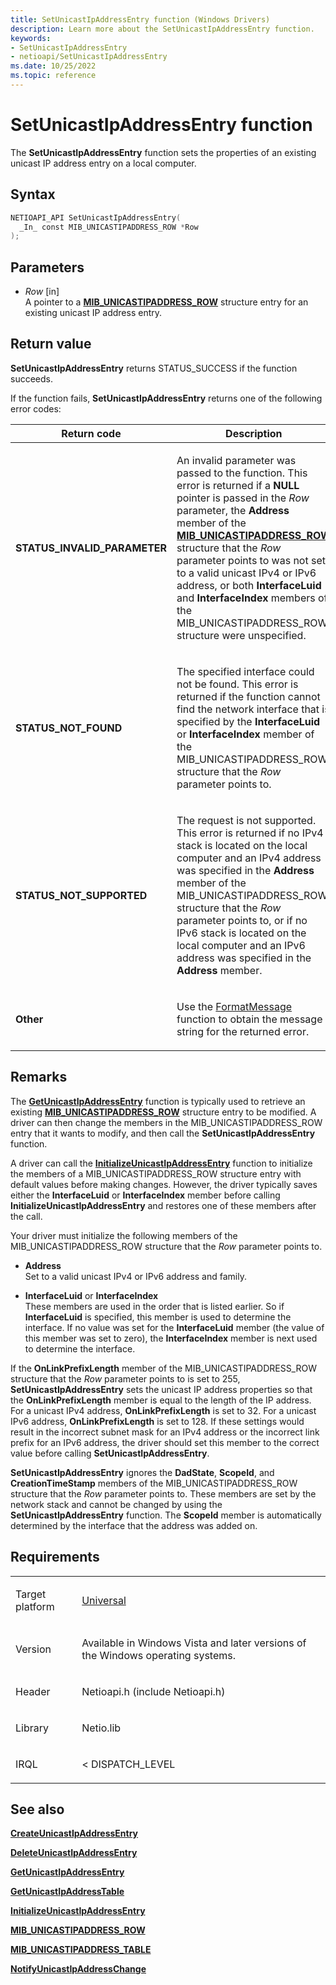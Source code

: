 ```yaml
---
title: SetUnicastIpAddressEntry function (Windows Drivers)
description: Learn more about the SetUnicastIpAddressEntry function.
keywords:
- SetUnicastIpAddressEntry
- netioapi/SetUnicastIpAddressEntry
ms.date: 10/25/2022
ms.topic: reference
---
```


# SetUnicastIpAddressEntry function

The **SetUnicastIpAddressEntry** function sets the properties of an existing unicast IP address entry on a local computer.

## Syntax

``` c++
NETIOAPI_API SetUnicastIpAddressEntry(
  _In_ const MIB_UNICASTIPADDRESS_ROW *Row
);
```

## Parameters

- *Row* \[in\]  
   A pointer to a [**MIB\_UNICASTIPADDRESS\_ROW**](mib-unicastipaddress-row.md) structure entry for an existing unicast IP address entry.

## Return value

**SetUnicastIpAddressEntry** returns STATUS\_SUCCESS if the function succeeds.

If the function fails, **SetUnicastIpAddressEntry** returns one of the following error codes:

<table>
<thead>
<tr class="header">
<th>Return code</th>
<th>Description</th>
</tr>
</thead>
<tbody>
<tr class="odd">
<td><strong>STATUS_INVALID_PARAMETER</strong></td>
<td><p>An invalid parameter was passed to the function. This error is returned if a <strong>NULL</strong> pointer is passed in the <em>Row</em> parameter, the <strong>Address</strong> member of the <a href="mib-unicastipaddress-row.md"><strong>MIB_UNICASTIPADDRESS_ROW</strong></a> structure that the <em>Row</em> parameter points to was not set to a valid unicast IPv4 or IPv6 address, or both <strong>InterfaceLuid</strong> and <strong>InterfaceIndex</strong> members of the MIB_UNICASTIPADDRESS_ROW structure were unspecified.</p></td>
</tr>
<tr class="even">
<td><strong>STATUS_NOT_FOUND</strong></td>
<td><p>The specified interface could not be found. This error is returned if the function cannot find the network interface that is specified by the <strong>InterfaceLuid</strong> or <strong>InterfaceIndex</strong> member of the MIB_UNICASTIPADDRESS_ROW structure that the <em>Row</em> parameter points to.</p></td>
</tr>
<tr class="odd">
<td><strong>STATUS_NOT_SUPPORTED</strong></td>
<td><p>The request is not supported. This error is returned if no IPv4 stack is located on the local computer and an IPv4 address was specified in the <strong>Address</strong> member of the MIB_UNICASTIPADDRESS_ROW structure that the <em>Row</em> parameter points to, or if no IPv6 stack is located on the local computer and an IPv6 address was specified in the <strong>Address</strong> member.</p></td>
</tr>
<tr class="even">
<td><strong>Other</strong></td>
<td><p>Use the <a href="/windows/win32/api/winbase/nf-winbase-formatmessage">FormatMessage</a> function to obtain the message string for the returned error.</p></td>
</tr>
</tbody>
</table>

## Remarks

The [**GetUnicastIpAddressEntry**](getunicastipaddressentry.md) function is typically used to retrieve an existing [**MIB\_UNICASTIPADDRESS\_ROW**](mib-unicastipaddress-row.md) structure entry to be modified. A driver can then change the members in the MIB\_UNICASTIPADDRESS\_ROW entry that it wants to modify, and then call the **SetUnicastIpAddressEntry** function.

A driver can call the [**InitializeUnicastIpAddressEntry**](initializeunicastipaddressentry.md) function to initialize the members of a MIB\_UNICASTIPADDRESS\_ROW structure entry with default values before making changes. However, the driver typically saves either the **InterfaceLuid** or **InterfaceIndex** member before calling **InitializeUnicastIpAddressEntry** and restores one of these members after the call.

Your driver must initialize the following members of the MIB\_UNICASTIPADDRESS\_ROW structure that the *Row* parameter points to.

- **Address**  
   Set to a valid unicast IPv4 or IPv6 address and family.

- **InterfaceLuid** or **InterfaceIndex**  
   These members are used in the order that is listed earlier. So if **InterfaceLuid** is specified, this member is used to determine the interface. If no value was set for the **InterfaceLuid** member (the value of this member was set to zero), the **InterfaceIndex** member is next used to determine the interface.

If the **OnLinkPrefixLength** member of the MIB\_UNICASTIPADDRESS\_ROW structure that the *Row* parameter points to is set to 255, **SetUnicastIpAddressEntry** sets the unicast IP address properties so that the **OnLinkPrefixLength** member is equal to the length of the IP address. For a unicast IPv4 address, **OnLinkPrefixLength** is set to 32. For a unicast IPv6 address, **OnLinkPrefixLength** is set to 128. If these settings would result in the incorrect subnet mask for an IPv4 address or the incorrect link prefix for an IPv6 address, the driver should set this member to the correct value before calling **SetUnicastIpAddressEntry**.

**SetUnicastIpAddressEntry** ignores the **DadState**, **ScopeId**, and **CreationTimeStamp** members of the MIB\_UNICASTIPADDRESS\_ROW structure that the *Row* parameter points to. These members are set by the network stack and cannot be changed by using the **SetUnicastIpAddressEntry** function. The **ScopeId** member is automatically determined by the interface that the address was added on.

## Requirements

<table>
<tbody>
<tr class="odd">
<td><p>Target platform</p></td>
<td><a href="/windows-hardware/drivers/develop/target-platforms">Universal</a></td>
</tr>
<tr class="even">
<td><p>Version</p></td>
<td><p>Available in Windows Vista and later versions of the Windows operating systems.</p></td>
</tr>
<tr class="odd">
<td><p>Header</p></td>
<td>Netioapi.h (include Netioapi.h)</td>
</tr>
<tr class="even">
<td><p>Library</p></td>
<td>Netio.lib</td>
</tr>
<tr class="odd">
<td><p>IRQL</p></td>
<td><p>&lt; DISPATCH_LEVEL</p></td>
</tr>
</tbody>
</table>

## See also

[**CreateUnicastIpAddressEntry**](createunicastipaddressentry.md)

[**DeleteUnicastIpAddressEntry**](deleteunicastipaddressentry.md)

[**GetUnicastIpAddressEntry**](getunicastipaddressentry.md)

[**GetUnicastIpAddressTable**](getunicastipaddresstable.md)

[**InitializeUnicastIpAddressEntry**](initializeunicastipaddressentry.md)

[**MIB\_UNICASTIPADDRESS\_ROW**](mib-unicastipaddress-row.md)

[**MIB\_UNICASTIPADDRESS\_TABLE**](mib-unicastipaddress-table.md)

[**NotifyUnicastIpAddressChange**](notifyunicastipaddresschange.md)
